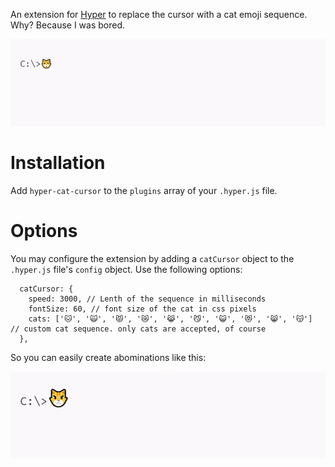 An extension for [Hyper](https://github.com/zeit/hyper) to replace the cursor with a cat emoji sequence. Why? Because I was bored.

![Animated gif of a command line interface with a cat emoji animation as cursor](1.gif)

# Installation

Add `hyper-cat-cursor` to the `plugins` array of your `.hyper.js` file.

# Options

You may configure the extension by adding a `catCursor` object to the `.hyper.js` file's `config` object. Use the following options:

```
  catCursor: {
    speed: 3000, // Lenth of the sequence in milliseconds
    fontSize: 60, // font size of the cat in css pixels
    cats: ['🐱', '🙀', '😾', '😿', '😹', '😼', '😺', '😻', '😸', '😽'] // custom cat sequence. only cats are accepted, of course
  },
```

So you can easily create abominations like this:

![Animated gif of a command line interface with a cat emoji animation as cursor](2.gif)
